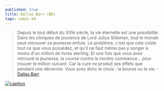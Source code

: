 ```yaml
---
published: true
title: Dallas Barr (BD)
tags: comic bd
---
```

> Depuis le tout début du XXIè siècle, la vie éternelle est une possibilité. Dans les cliniques de jouvence de Lord Julius Stileman, tout le monde peut retrouver sa jeunesse enfuie. Le problème, c'est que cela coûte tout ce que vous possédez, et qu'il ne faut même pas y songer à moins d'un million de livres sterling. Et une fois que vous avez retrouvé la jeunesse, la course contre la montre commence... pour trouver le million suivant. Car la cure ne produit ses effets que pendant une décennie. Vous avez donc le choix : la bourse ou la vie. - [Dallas Barr](https://www.bedetheque.com/serie-90-BD-Dallas-Barr.html)

[![caption](https://www.bedetheque.com/media/Couvertures/Couv_51876.jpg)](https://www.bdtheque.com/series/1257/dallas-barr)
